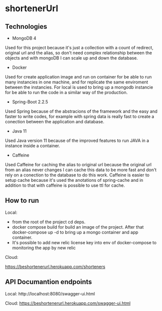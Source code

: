 # shortenerUrl

## Technologies
- MongoDB 4

Used for this project because it's just a collection with a count of redirect, original url and the alias, so don't need complex relationship between the objects and with mongoDB I can scale up and down the database.

- Docker

Used for create application image and run on container for be able to run many instancies in one machine, and for replicate the same enviroment between the instancies. For local is used to bring up a mongodb instancie for be able to run the code in a similar way of the production.

- Spring-Boot 2.2.5

Used Spring because of the abstracions of the framework and the easy and faster to write codes, for example with spring data is really fast to create a conection between the application and database.

- Java 11

Used Java version 11 because of the improved features to run JAVA in a instance inside a container.  

- Caffeine

Used Caffeine for caching the alias to original url because the original url from an alias never changes I can cache this data to be more fast and don't rely on a conection to the database to do this work. Caffeine is easier to setup cache because it's used the anotations of spring-cache and in addition to that with caffeine is possible to use ttl for cache. 

## How to run
Local: 
  - from the root of the project cd deps.
  - docker compose build for build an image of the project. After that docker-compose up -d to bring up a mongo container and app container.
  - It's possible to add new relic license key into env of docker-compose to monitoring the app by new relic
  
  Cloud:
  
  https://beshortenerurl.herokuapp.com/shorteners

## API Documantion endpoints
Local: 
  http://localhost:8080/swagger-ui.html
 
 Cloud:
  https://beshortenerurl.herokuapp.com/swagger-ui.html

